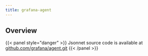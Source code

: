 ```yaml
---
title: grafana-agent
---
```


## Overview



{{< panel style="danger" >}}
Jsonnet source code is available at [github.com/grafana/agent.git](https://github.com/grafana/agent.git/tree/master/operations/agent-flow-mixin)
{{< /panel >}}

